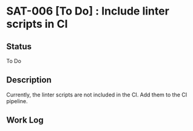 # SAT-006 [To Do] : Include linter scripts in CI

## Status

To Do

## Description

Currently, the linter scripts are not included in the CI. Add them to the CI
pipeline.

## Work Log


